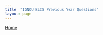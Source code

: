 ```yaml
---
title: "IGNOU BLIS Previous Year Questions"
layout: page
---
```

[Home](https://papatakabookclub.github.io/)
